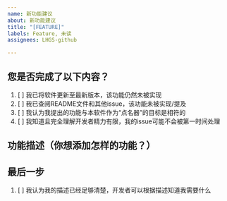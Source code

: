 ```yaml
---
name: 新功能建议
about: 新功能建议
title: "[FEATURE]"
labels: Feature, 未读
assignees: LHGS-github

---
```


## 您是否完成了以下内容？
1. [ ] 我已将软件更新至最新版本，该功能仍然未被实现
2. [ ] 我已查阅README文件和其他issue，该功能未被实现/提及
3. [ ] 我认为我提出的功能与本软件作为“点名器”的目标是相符的
4. [ ] 我知道且完全理解开发者精力有限，我的issue可能不会被第一时间处理

## 功能描述（你想添加怎样的功能？）

## 最后一步

1. [ ] 我认为我的描述已经足够清楚，开发者可以根据描述知道我需要什么
